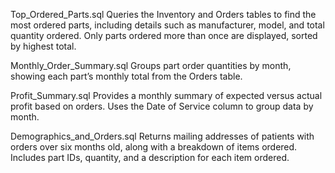 Top_Ordered_Parts.sql
Queries the Inventory and Orders tables to find the most ordered parts, including details such as manufacturer, model, and total quantity ordered. Only parts ordered more than once are displayed, sorted by highest total.

Monthly_Order_Summary.sql
Groups part order quantities by month, showing each part’s monthly total from the Orders table.

Profit_Summary.sql
Provides a monthly summary of expected versus actual profit based on orders. Uses the Date of Service column to group data by month.

Demographics_and_Orders.sql
Returns mailing addresses of patients with orders over six months old, along with a breakdown of items ordered. Includes part IDs, quantity, and a description for each item ordered.
